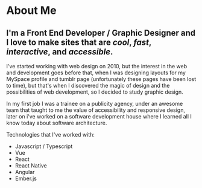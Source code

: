 # About Me

##  I'm a **Front End Developer** / **Graphic Designer** and I love to make sites that are *cool*, *fast*, *interactive*, and *accessible*.

I've started working with web design on 2010, but the interest in the web and development goes before that, when I was designing layouts for my MySpace profile and tumblr page (unfortunately these pages have been lost to time), but that's when I discovered the magic of design and the possibilities of web development, so I decided to study graphic design.

In my first job I was a trainee on a publicity agency, under an awesome team that taught to me the value of accessibility and responsive design, later on i've worked on a software development house where I learned all I know today about software architecture.

Technologies that I've worked with:
- Javascript / Typescript
- Vue
- React
- React Native
- Angular
- Ember.js
